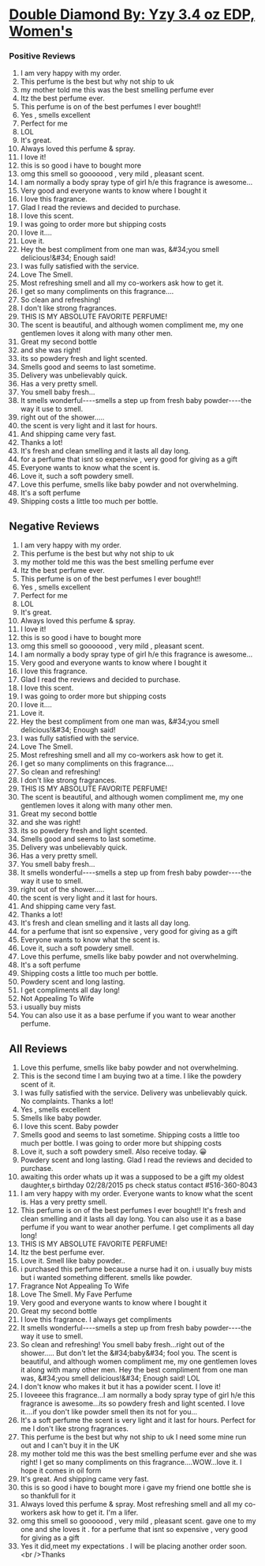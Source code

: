 # [Double Diamond By: Yzy 3.4 oz EDP, Women&#x27;s](https://products.checkmycream.com/products/Double-Diamond-By:-Yzy-3.4-oz-EDP-Women&#x27;s.html)

### Positive Reviews

<ol>
      <li>I am very happy with my order.</li>
      <li>This perfume is the best but why not ship to uk</li>
      <li>my mother told me this was the best smelling perfume ever</li>
      <li>Itz the best perfume ever.</li>
      <li>This perfume is on of the best perfumes I ever bought!!</li>
      <li>Yes , smells excellent</li>
      <li>Perfect for me</li>
      <li>LOL</li>
      <li>It&#x27;s great.</li>
      <li>Always loved  this perfume &amp; spray.</li>
      <li>I love it!</li>
      <li>this is so good i have to bought more</li>
      <li>omg this smell so gooooood , very mild , pleasant scent.</li>
      <li>I am normally a body spray type of girl h/e this fragrance is awesome...</li>
      <li>Very good and everyone wants to know where I bought it</li>
      <li>I love this fragrance.</li>
      <li>Glad I read the reviews and decided to purchase.</li>
      <li>I love this scent.</li>
      <li>I was going to order more but shipping costs</li>
      <li>I love it....</li>
      <li>Love it.</li>
      <li>Hey the best compliment from one man was, &amp;#34;you smell delicious!&amp;#34; Enough said!</li>
      <li>I was fully satisfied with the service.  </li>
      <li>Love The Smell.</li>
      <li>Most refreshing smell and all my co-workers ask how to get it.</li>
      <li>I get so many compliments on this fragrance....</li>
      <li>So clean and refreshing!</li>
      <li>I don&#x27;t like strong fragrances.</li>
      <li>THIS IS MY ABSOLUTE FAVORITE PERFUME!</li>
      <li>The scent is beautiful, and although women compliment me, my one gentlemen loves it along with many other men.</li>
      <li>Great my second bottle</li>
      <li>and she was right!</li>
      <li>its so powdery fresh and light scented.  </li>
      <li>Smells good and seems to last sometime.</li>
      <li>Delivery was unbelievably quick.</li>
      <li>Has a very pretty smell.</li>
      <li>You smell baby fresh...</li>
      <li>It smells wonderful----smells a step up from fresh baby powder----the way it use to smell.</li>
      <li>right out of the shower.....</li>
      <li>the scent is very light and it last for hours.  </li>
      <li>And shipping came very fast.</li>
      <li>Thanks a lot!</li>
      <li>It&#x27;s fresh and clean smelling and it lasts all day long.</li>
      <li>for a perfume that isnt so expensive , very good for giving as a gift</li>
      <li>Everyone wants to know what the scent is.</li>
      <li>Love it, such a soft powdery smell.</li>
      <li>Love this perfume, smells like baby powder and not overwhelming.</li>
      <li>It&#x27;s a soft perfume</li>
      <li>Shipping costs a little too much per bottle.</li>
</ol>


<h2>Negative Reviews</h2>
<ol>
<li> I am very happy with my order.</li>
<li> This perfume is the best but why not ship to uk</li>
<li> my mother told me this was the best smelling perfume ever</li>
<li> Itz the best perfume ever.</li>
<li> This perfume is on of the best perfumes I ever bought!!</li>
<li> Yes , smells excellent</li>
<li> Perfect for me</li>
<li> LOL</li>
<li> It&#x27;s great.</li>
<li> Always loved  this perfume &amp; spray.</li>
<li> I love it!</li>
<li> this is so good i have to bought more</li>
<li> omg this smell so gooooood , very mild , pleasant scent.</li>
<li> I am normally a body spray type of girl h/e this fragrance is awesome...</li>
<li> Very good and everyone wants to know where I bought it</li>
<li> I love this fragrance.</li>
<li> Glad I read the reviews and decided to purchase.</li>
<li> I love this scent.</li>
<li> I was going to order more but shipping costs</li>
<li> I love it....</li>
<li> Love it.</li>
<li> Hey the best compliment from one man was, &amp;#34;you smell delicious!&amp;#34; Enough said!</li>
<li> I was fully satisfied with the service.  </li>
<li> Love The Smell.</li>
<li> Most refreshing smell and all my co-workers ask how to get it.</li>
<li> I get so many compliments on this fragrance....</li>
<li> So clean and refreshing!</li>
<li> I don&#x27;t like strong fragrances.</li>
<li> THIS IS MY ABSOLUTE FAVORITE PERFUME!</li>
<li> The scent is beautiful, and although women compliment me, my one gentlemen loves it along with many other men.</li>
<li> Great my second bottle</li>
<li> and she was right!</li>
<li> its so powdery fresh and light scented.  </li>
<li> Smells good and seems to last sometime.</li>
<li> Delivery was unbelievably quick.</li>
<li> Has a very pretty smell.</li>
<li> You smell baby fresh...</li>
<li> It smells wonderful----smells a step up from fresh baby powder----the way it use to smell.</li>
<li> right out of the shower.....</li>
<li> the scent is very light and it last for hours.  </li>
<li> And shipping came very fast.</li>
<li> Thanks a lot!</li>
<li> It&#x27;s fresh and clean smelling and it lasts all day long.</li>
<li> for a perfume that isnt so expensive , very good for giving as a gift</li>
<li> Everyone wants to know what the scent is.</li>
<li> Love it, such a soft powdery smell.</li>
<li> Love this perfume, smells like baby powder and not overwhelming.</li>
<li> It&#x27;s a soft perfume</li>
<li> Shipping costs a little too much per bottle.</li>
<li> Powdery scent and long lasting.  </li>
<li> I get compliments all day long!</li>
<li> Not Appealing To Wife</li>
<li> i usually buy mists</li>
<li> You can also use it as a base perfume if you want to wear another perfume.</li>
</ol>

<h2>All Reviews</h2>

<ol>
    <li> Love this perfume, smells like baby powder and not overwhelming.</li>
    <li> This is the second time I am buying two at a time.  I like the powdery scent of it.</li>
    <li> I was fully satisfied with the service.  Delivery was unbelievably quick. No complaints.  Thanks a lot!</li>
    <li> Yes , smells excellent</li>
    <li> Smells like baby powder.</li>
    <li> I love this scent. Baby powder</li>
    <li> Smells good and seems to last sometime. Shipping costs a little too much per bottle. I was going to order more but shipping costs</li>
    <li> Love it, such a soft powdery smell. Also receive today. 😀</li>
    <li> Powdery scent and long lasting.  Glad I read the reviews and decided to purchase.</li>
    <li> awaiting this order whats up it was a supposed to be a gift my oldest daughter,s birthday 02/28/2015 ps check status contact #516-360-8043</li>
    <li> I am very happy with my order. Everyone wants to know what the scent is. Has a very pretty smell.</li>
    <li> This perfume is on of the best perfumes I ever bought!! It&#x27;s fresh and clean smelling and it lasts all day long. You can also use it as a base perfume if you want to wear another perfume. I get compliments all day long!</li>
    <li> THIS IS MY ABSOLUTE FAVORITE PERFUME!</li>
    <li> Itz the best perfume ever.</li>
    <li> Love it. Smell like baby powder..</li>
    <li> i purchased this perfume because a nurse had it on. i usually buy mists but i wanted something different. smells like powder.</li>
    <li> Fragrance Not Appealing To Wife</li>
    <li> Love The Smell. My Fave Perfume</li>
    <li> Very good and everyone wants to know where I bought it</li>
    <li> Great my second bottle</li>
    <li> I love this fragrance. I always get compliments</li>
    <li> It smells wonderful----smells a step up from fresh baby powder----the way it use to smell.</li>
    <li> So clean and refreshing! You smell baby fresh...right out of the shower..... But don&#x27;t let the &amp;#34;baby&amp;#34; fool you. The scent is beautiful, and although women compliment me, my one gentlemen loves it along with many other men. Hey the best compliment from one man was, &amp;#34;you smell delicious!&amp;#34; Enough said! LOL</li>
    <li> I don&#x27;t know who makes it but it has a powider scent. I love it!</li>
    <li> I loveeee this fragrance...I am normally a body spray type of girl h/e this fragrance is awesome...its so powdery fresh and light scented.  I love it....if you don&#x27;t like powder smell then its not for you...</li>
    <li> It&#x27;s a soft perfume the scent is very light and it last for hours.  Perfect for me I don&#x27;t like strong fragrances.</li>
    <li> This perfume is the best but why not ship to uk I need some mine run out and I can&#x27;t buy it in the UK</li>
    <li> my mother told me this was the best smelling perfume ever and she was right! I get so many compliments on this fragrance....WOW...love it. I hope it comes in oil form</li>
    <li> It&#x27;s great. And shipping came very fast.</li>
    <li> this is so good i have to bought more i gave my friend one bottle she is so thankfull for it</li>
    <li> Always loved  this perfume &amp; spray. Most refreshing smell and all my co-workers ask how to get it. I&#x27;m a lifer.</li>
    <li> omg this smell so gooooood , very mild , pleasant scent. gave one to my one and she loves it . for a perfume that isnt so expensive , very good for giving as a gift</li>
    <li> Yes it did,meet my expectations . I will be placing another order soon.&lt;br /&gt;Thanks</li>
</ol>




